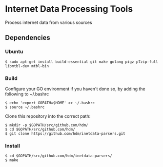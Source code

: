 # Internet Data Processing Tools

Process internet data from various sources

## Dependencies

### Ubuntu
```
$ sudo apt-get install build-essential git make golang pigz p7zip-full libmtbl-dev mtbl-bin
```

### Build

Configure your GO environment if you haven't done so, by adding the following to ~/.bashrc

```
$ echo 'export GOPATH=$HOME' >> ~/.bashrc
$ source ~/.bashrc
```

Clone this repository into the correct path:
```
$ mkdir -p $GOPATH/src/github.com/hdm/
$ cd $GOPATH/src/github.com/hdm/
$ git clone https://github.com/hdm/inetdata-parsers.git
```

### Install
```
$ cd $GOPATH/src/github.com/hdm/inetdata-parsers/
$ make
```


